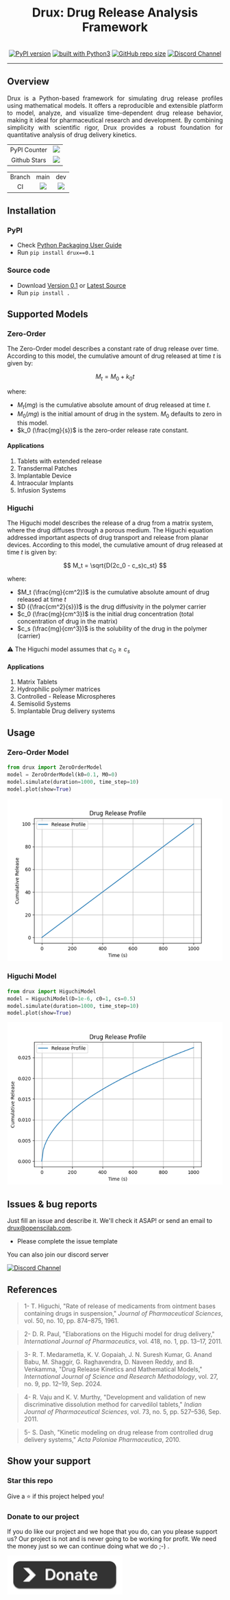 <div align="center">
    <h1>Drux: Drug Release Analysis Framework</h1>
    <br/>
    <a href="https://badge.fury.io/py/drux"><img src="https://badge.fury.io/py/drux.svg" alt="PyPI version"></a>
    <a href="https://www.python.org/"><img src="https://img.shields.io/badge/built%20with-Python3-green.svg" alt="built with Python3"></a>
    <a href="https://github.com/openscilab/drux"><img alt="GitHub repo size" src="https://img.shields.io/github/repo-size/openscilab/drux"></a>
    <a href="https://discord.gg/8Rf6bGBtse"><img src="https://img.shields.io/discord/1064533716615049236.svg" alt="Discord Channel"></a>
</div>

----------


## Overview
<p align="justify">
Drux is a Python-based framework for simulating drug release profiles using mathematical models. It offers a reproducible and extensible platform to model, analyze, and visualize time-dependent drug release behavior, making it ideal for pharmaceutical research and development. By combining simplicity with scientific rigor, Drux provides a robust foundation for quantitative analysis of drug delivery kinetics.
</p>
<table>
    <tr>
        <td align="center">PyPI Counter</td>
        <td align="center">
            <a href="https://pepy.tech/projects/drux">
                <img src="https://static.pepy.tech/badge/drux">
            </a>
        </td>
    </tr>
    <tr>
        <td align="center">Github Stars</td>
        <td align="center">
            <a href="https://github.com/openscilab/drux">
                <img src="https://img.shields.io/github/stars/openscilab/drux.svg?style=social&label=Stars">
            </a>
        </td>
    </tr>
</table>
<table>
    <tr> 
        <td align="center">Branch</td>
        <td align="center">main</td>
        <td align="center">dev</td>
    </tr>
    <tr>
        <td align="center">CI</td>
        <td align="center">
            <img src="https://github.com/openscilab/drux/actions/workflows/test.yml/badge.svg?branch=main">
        </td>
        <td align="center">
            <img src="https://github.com/openscilab/drux/actions/workflows/test.yml/badge.svg?branch=dev">
            </td>
    </tr>
</table>


## Installation

### PyPI
- Check [Python Packaging User Guide](https://packaging.python.org/installing/)
- Run `pip install drux==0.1`
### Source code
- Download [Version 0.1](https://github.com/openscilab/drux/archive/v0.1.zip) or [Latest Source](https://github.com/openscilab/drux/archive/dev.zip)
- Run `pip install .`

## Supported Models
### Zero-Order
The Zero-Order model describes a constant rate of drug release over time. According to this model, the cumulative amount of drug released at time $t$ is given by:

$$
M_t = M_0 + k_0 t
$$

where:
- $M_t (mg)$ is the cumulative absolute amount of drug released at time $t$.
- $M_0 (mg)$ is the initial amount of drug in the system. $M_0$ defaults to zero in this model.
- $k_0 (\frac{mg}{s})$ is the zero-order release rate constant.

#### Applications
1. Tablets with extended release
2. Transdermal Patches
3. Implantable Device
4. Intraocular Implants
5. Infusion Systems

### Higuchi
The Higuchi model describes the release of a drug from a matrix system, where the drug diffuses through a porous medium.
The Higuchi equation addressed important aspects of drug transport and release from planar
devices. According to this model, the cumulative amount of drug released at time $t$ is given by:

$$
M_t = \sqrt{D(2c_0 - c_s)c_st}
$$

where:
- $M_t (\frac{mg}{cm^2})$ is the cumulative absolute amount of drug released at time $t$
- $D ({\frac{cm^2}{s}})$ is the drug diffusivity in the polymer carrier
- $c_0 (\frac{mg}{cm^3})$ is the initial drug concentration (total concentration of drug in the matrix)
- $c_s (\frac{mg}{cm^3})$ is the solubility of the drug in the polymer (carrier)

⚠️ The Higuchi model assumes that $c_0 \ge c_s$
#### Applications
1. Matrix Tablets
2. Hydrophilic polymer matrices
3. Controlled - Release Microspheres
4. Semisolid Systems
5. Implantable Drug delivery systems

## Usage
### Zero-Order Model
```python
from drux import ZeroOrderModel
model = ZeroOrderModel(k0=0.1, M0=0)
model.simulate(duration=1000, time_step=10)
model.plot(show=True)
```
<img src="/otherfiles/zero_order_plot.png" alt="Zero-order Plot">

### Higuchi Model
```python
from drux import HiguchiModel
model = HiguchiModel(D=1e-6, c0=1, cs=0.5)
model.simulate(duration=1000, time_step=10)
model.plot(show=True)
```
<img src="https://github.com/openscilab/drux/raw/main/otherfiles/higuchi_plot.png" alt="Higuchi Plot">

## Issues & bug reports

Just fill an issue and describe it. We'll check it ASAP! or send an email to [drux@openscilab.com](mailto:drux@openscilab.com "drux@openscilab.com"). 

- Please complete the issue template

You can also join our discord server

<a href="https://discord.gg/8Rf6bGBtse">
  <img src="https://img.shields.io/discord/1064533716615049236.svg?style=for-the-badge" alt="Discord Channel">
</a>


## References
<blockquote>1- T. Higuchi, "Rate of release of medicaments from ointment bases containing drugs in suspension," <i>Journal of Pharmaceutical Sciences</i>, vol. 50, no. 10, pp. 874–875, 1961.</blockquote>
<blockquote>2- D. R. Paul, "Elaborations on the Higuchi model for drug delivery," <i>International Journal of Pharmaceutics</i>, vol. 418, no. 1, pp. 13–17, 2011.</blockquote>
<blockquote>3- R. T. Medarametla, K. V. Gopaiah, J. N. Suresh Kumar, G. Anand Babu, M. Shaggir, G. Raghavendra, D. Naveen Reddy, and B. Venkamma, "Drug Release Kinetics and Mathematical Models," <i>International Journal of Science and Research Methodology</i>, vol. 27, no. 9, pp. 12–19, Sep. 2024.</blockquote>
<blockquote>4- R. Vaju and K. V. Murthy, "Development and validation of new discriminative dissolution method for carvedilol tablets," <i>Indian Journal of Pharmaceutical Sciences</i>, vol. 73, no. 5, pp. 527–536, Sep. 2011.</blockquote>
<blockquote>5- S. Dash, "Kinetic modeling on drug release from controlled drug delivery systems," <i>Acta Poloniae Pharmaceutica</i>, 2010.</blockquote>

## Show your support
### Star this repo

Give a ⭐️ if this project helped you!

### Donate to our project
If you do like our project and we hope that you do, can you please support us? Our project is not and is never going to be working for profit. We need the money just so we can continue doing what we do ;-) .			

<a href="https://openscilab.com/#donation" target="_blank"><img src="https://github.com/openscilab/drux/raw/main/otherfiles/donation.png" height="90px" width="270px" alt="Drux Donation"></a>
